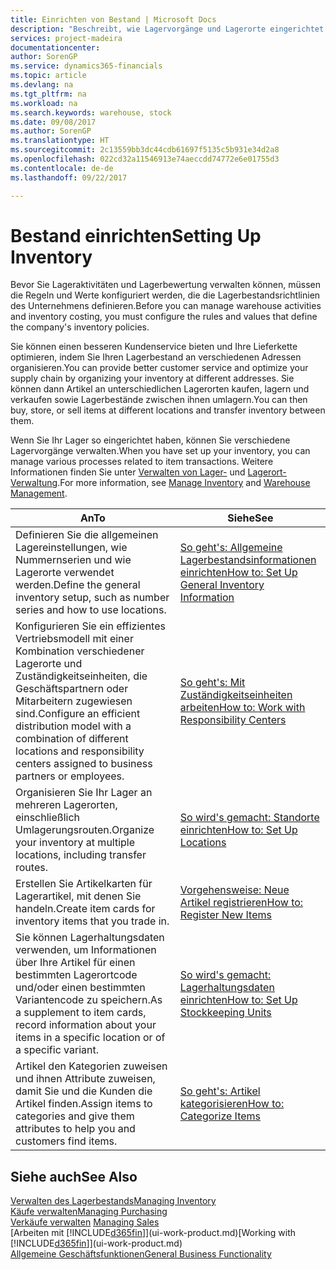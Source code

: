 ```yaml
---
title: Einrichten von Bestand | Microsoft Docs
description: "Beschreibt, wie Lagervorgänge und Lagerorte eingerichtet werden, einschließlich Umlagerungsrouten und Standorte wie Lagerorte."
services: project-madeira
documentationcenter: 
author: SorenGP
ms.service: dynamics365-financials
ms.topic: article
ms.devlang: na
ms.tgt_pltfrm: na
ms.workload: na
ms.search.keywords: warehouse, stock
ms.date: 09/08/2017
ms.author: SorenGP
ms.translationtype: HT
ms.sourcegitcommit: 2c13559bb3dc44cdb61697f5135c5b931e34d2a8
ms.openlocfilehash: 022cd32a11546913e74aeccdd74772e6e01755d3
ms.contentlocale: de-de
ms.lasthandoff: 09/22/2017

---
```

# <a name="setting-up-inventory"></a><span data-ttu-id="64727-103">Bestand einrichten</span><span class="sxs-lookup"><span data-stu-id="64727-103">Setting Up Inventory</span></span>
<span data-ttu-id="64727-104">Bevor Sie Lageraktivitäten und Lagerbewertung verwalten können, müssen die Regeln und Werte konfiguriert werden, die die Lagerbestandsrichtlinien des Unternehmens definieren.</span><span class="sxs-lookup"><span data-stu-id="64727-104">Before you can manage warehouse activities and inventory costing, you must configure the rules and values that define the company's inventory policies.</span></span>

<span data-ttu-id="64727-105">Sie können einen besseren Kundenservice bieten und Ihre Lieferkette optimieren, indem Sie Ihren Lagerbestand an verschiedenen Adressen organisieren.</span><span class="sxs-lookup"><span data-stu-id="64727-105">You can provide better customer service and optimize your supply chain by organizing your inventory at different addresses.</span></span> <span data-ttu-id="64727-106">Sie können dann Artikel an unterschiedlichen Lagerorten kaufen, lagern und verkaufen sowie Lagerbestände zwischen ihnen umlagern.</span><span class="sxs-lookup"><span data-stu-id="64727-106">You can then buy, store, or sell items at different locations and transfer inventory between them.</span></span>

<span data-ttu-id="64727-107">Wenn Sie Ihr Lager so eingerichtet haben, können Sie verschiedene Lagervorgänge verwalten.</span><span class="sxs-lookup"><span data-stu-id="64727-107">When you have set up your inventory, you can manage various processes related to item transactions.</span></span> <span data-ttu-id="64727-108">Weitere Informationen finden Sie unter [Verwalten von Lager-](inventory-manage-inventory.md) und [Lagerort-Verwaltung](warehouse-manage-warehouse.md).</span><span class="sxs-lookup"><span data-stu-id="64727-108">For more information, see [Manage Inventory](inventory-manage-inventory.md) and [Warehouse Management](warehouse-manage-warehouse.md).</span></span>

| <span data-ttu-id="64727-109">An</span><span class="sxs-lookup"><span data-stu-id="64727-109">To</span></span> | <span data-ttu-id="64727-110">Siehe</span><span class="sxs-lookup"><span data-stu-id="64727-110">See</span></span> |
| --- | --- |
| <span data-ttu-id="64727-111">Definieren Sie die allgemeinen Lagereinstellungen, wie Nummernserien und wie Lagerorte verwendet werden.</span><span class="sxs-lookup"><span data-stu-id="64727-111">Define the general inventory setup, such as number series and how to use locations.</span></span> |[<span data-ttu-id="64727-112">So geht's: Allgemeine Lagerbestandsinformationen einrichten</span><span class="sxs-lookup"><span data-stu-id="64727-112">How to: Set Up General Inventory Information</span></span>](inventory-how-setup-general.md) |
|<span data-ttu-id="64727-113">Konfigurieren Sie ein effizientes Vertriebsmodell mit einer Kombination verschiedener Lagerorte und Zuständigkeitseinheiten, die Geschäftspartnern oder Mitarbeitern zugewiesen sind.</span><span class="sxs-lookup"><span data-stu-id="64727-113">Configure an efficient distribution model with a combination of different locations and responsibility centers assigned to business partners or employees.</span></span>|[<span data-ttu-id="64727-114">So geht's: Mit Zuständigkeitseinheiten arbeiten</span><span class="sxs-lookup"><span data-stu-id="64727-114">How to: Work with Responsibility Centers</span></span>](inventory-responsibility-centers.md)|
| <span data-ttu-id="64727-115">Organisieren Sie Ihr Lager an mehreren Lagerorten, einschließlich Umlagerungsrouten.</span><span class="sxs-lookup"><span data-stu-id="64727-115">Organize your inventory at multiple locations, including transfer routes.</span></span> |[<span data-ttu-id="64727-116">So wird's gemacht: Standorte einrichten</span><span class="sxs-lookup"><span data-stu-id="64727-116">How to: Set Up Locations</span></span>](inventory-how-register-new-items.md) |
| <span data-ttu-id="64727-117">Erstellen Sie Artikelkarten für Lagerartikel, mit denen Sie handeln.</span><span class="sxs-lookup"><span data-stu-id="64727-117">Create item cards for inventory items that you trade in.</span></span> |[<span data-ttu-id="64727-118">Vorgehensweise: Neue Artikel registrieren</span><span class="sxs-lookup"><span data-stu-id="64727-118">How to: Register New Items</span></span>](inventory-how-register-new-items.md) |
|<span data-ttu-id="64727-119">Sie können Lagerhaltungsdaten verwenden, um Informationen über Ihre Artikel für einen bestimmten Lagerortcode und/oder einen bestimmten Variantencode zu speichern.</span><span class="sxs-lookup"><span data-stu-id="64727-119">As a supplement to item cards, record information about your items in a specific location or of a specific variant.</span></span>|[<span data-ttu-id="64727-120">So wird's gemacht: Lagerhaltungsdaten einrichten</span><span class="sxs-lookup"><span data-stu-id="64727-120">How to: Set Up Stockkeeping Units</span></span>](inventory-how-to-set-up-stockkeeping-units.md)|
| <span data-ttu-id="64727-121">Artikel den Kategorien zuweisen und ihnen Attribute zuweisen, damit Sie und die Kunden die Artikel finden.</span><span class="sxs-lookup"><span data-stu-id="64727-121">Assign items to categories and give them attributes to help you and customers find items.</span></span> |[<span data-ttu-id="64727-122">So geht's: Artikel kategorisieren</span><span class="sxs-lookup"><span data-stu-id="64727-122">How to: Categorize Items</span></span>](inventory-how-categorize-items.md) |

## <a name="see-also"></a><span data-ttu-id="64727-123">Siehe auch</span><span class="sxs-lookup"><span data-stu-id="64727-123">See Also</span></span>
[<span data-ttu-id="64727-124">Verwalten des Lagerbestands</span><span class="sxs-lookup"><span data-stu-id="64727-124">Managing Inventory</span></span>](inventory-manage-inventory.md)  
[<span data-ttu-id="64727-125">Käufe verwalten</span><span class="sxs-lookup"><span data-stu-id="64727-125">Managing Purchasing</span></span>](purchasing-manage-purchasing.md)  
<span data-ttu-id="64727-126">[Verkäufe verwalten](sales-manage-sales.md)  </span><span class="sxs-lookup"><span data-stu-id="64727-126">[Managing Sales](sales-manage-sales.md)  </span></span>  
<span data-ttu-id="64727-127">[Arbeiten mit [!INCLUDE[d365fin](includes/d365fin_md.md)]](ui-work-product.md)</span><span class="sxs-lookup"><span data-stu-id="64727-127">[Working with [!INCLUDE[d365fin](includes/d365fin_md.md)]](ui-work-product.md)</span></span>  
[<span data-ttu-id="64727-128">Allgemeine Geschäftsfunktionen</span><span class="sxs-lookup"><span data-stu-id="64727-128">General Business Functionality</span></span>](ui-across-business-areas.md)

